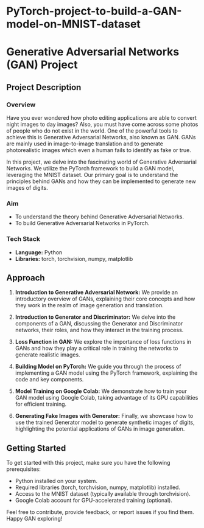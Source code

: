 # PyTorch-project-to-build-a-GAN-model-on-MNIST-dataset
# Generative Adversarial Networks (GAN) Project

## Project Description

### Overview

Have you ever wondered how photo editing applications are able to convert night images to day images? Also, you must have come across some photos of people who do not exist in the world. One of the powerful tools to achieve this is Generative Adversarial Networks, also known as GAN. GANs are mainly used in image-to-image translation and to generate photorealistic images which even a human fails to identify as fake or true.

In this project, we delve into the fascinating world of Generative Adversarial Networks. We utilize the PyTorch framework to build a GAN model, leveraging the MNIST dataset. Our primary goal is to understand the principles behind GANs and how they can be implemented to generate new images of digits.

### Aim

- To understand the theory behind Generative Adversarial Networks.
- To build Generative Adversarial Networks in PyTorch.

### Tech Stack

- **Language:** Python
- **Libraries:** torch, torchvision, numpy, matplotlib

## Approach

1. **Introduction to Generative Adversarial Network:** We provide an introductory overview of GANs, explaining their core concepts and how they work in the realm of image generation and translation.

2. **Introduction to Generator and Discriminator:** We delve into the components of a GAN, discussing the Generator and Discriminator networks, their roles, and how they interact in the training process.

3. **Loss Function in GAN:** We explore the importance of loss functions in GANs and how they play a critical role in training the networks to generate realistic images.

4. **Building Model on PyTorch:** We guide you through the process of implementing a GAN model using the PyTorch framework, explaining the code and key components.

5. **Model Training on Google Colab:** We demonstrate how to train your GAN model using Google Colab, taking advantage of its GPU capabilities for efficient training.

6. **Generating Fake Images with Generator:** Finally, we showcase how to use the trained Generator model to generate synthetic images of digits, highlighting the potential applications of GANs in image generation.

## Getting Started

To get started with this project, make sure you have the following prerequisites:

- Python installed on your system.
- Required libraries (torch, torchvision, numpy, matplotlib) installed.
- Access to the MNIST dataset (typically available through torchvision).
- Google Colab account for GPU-accelerated training (optional).

Feel free to contribute, provide feedback, or report issues if you find them. Happy GAN exploring!
